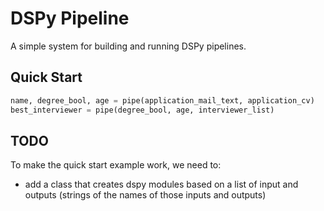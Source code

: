 # DSPy Pipeline

A simple system for building and running DSPy pipelines.

## Quick Start

```python
name, degree_bool, age = pipe(application_mail_text, application_cv)
best_interviewer = pipe(degree_bool, age, interviewer_list)
```

## TODO

To make the quick start example work, we need to:

- add a class that creates dspy modules based on a list of input and outputs (strings of the names of those inputs and outputs)

